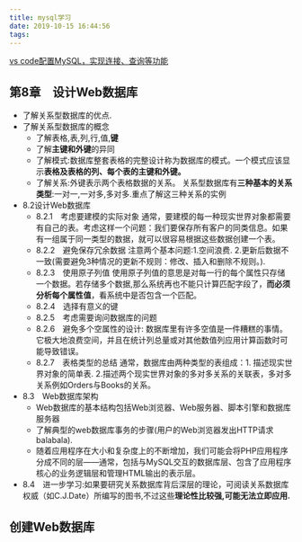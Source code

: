 ```yaml
---
title: mysql学习
date: 2019-10-15 16:44:56
tags:
---
```


[vs code配置MySQL，实现连接、查询等功能](https://www.cnblogs.com/jdwfff/p/10491834.html)

<!-- more -->

## 第8章　设计Web数据库
* 了解关系型数据库的优点.
* 了解关系型数据库的概念
  * 了解表格,表,列,行,值,**键**
  * 了解**主键和外键**的异同 
  * 了解模式:数据库整套表格的完整设计称为数据库的模式。一个模式应该显示**表格及表格的列、每个表的主键和外键。**
  * 了解关系:外键表示两个表格数据的关系。
    关系型数据库有**三种基本的关系类型**:一对一,一对多,多对多.重点了解这三种关系的实例
* 8.2设计Web数据库
  * 8.2.1　考虑要建模的实际对象
    通常，要建模的每一种现实世界对象都需要有自己的表。考虑这样一个问题：我们要保存所有客户的同类信息。如果有一组属于同一类型的数据，就可以很容易根据这些数据创建一个表。
  * 8.2.2　避免保存冗余数据
    注意两个基本问题:1.空间浪费. 2.更新后数据不一致(需要避免3种情况的更新不规则：修改、插入和删除不规则。).
  * 8.2.3　使用原子列值
    使用原子列值的意思是对每一行的每个属性只存储一个数据。若存储多个数据,那么系统再也不能只计算匹配字段了，**而必须分析每个属性值**，看系统中是否包含一个匹配。
  * 8.2.4　选择有意义的键
  * 8.2.5　考虑需要询问数据库的问题
  * 8.2.6　避免多个空属性的设计:
    数据库里有许多空值是一件糟糕的事情。它极大地浪费空间，并且在统计列总量或对其他数值列应用计算函数时可能导致错误。
  * 8.2.7　表格类型的总结
    通常，数据库由两种类型的表组成：1. 描述现实世界对象的简单表. 2.描述两个现实世界对象的多对多关系的关联表，多对多关系例如Orders与Books的关系。
* 8.3　Web数据库架构
  * Web数据库的基本结构包括Web浏览器、Web服务器、脚本引擎和数据库服务器
  * 了解典型的web数据库事务的步骤(用户的Web浏览器发出HTTP请求balabala).   
  * 随着应用程序在大小和复杂度上的不断增加，我们可能会将PHP应用程序分成不同的层——通常，包括与MySQL交互的数据库层、包含了应用程序核心的业务逻辑层和管理HTML输出的表示层。
* 8.4　进一步学习:如果要研究关系数据库背后深层的理论，可阅读关系数据库权威（如C.J.Date）所编写的图书,不过这些**理论性比较强,可能无法立即应用.**
  
##  创建Web数据库